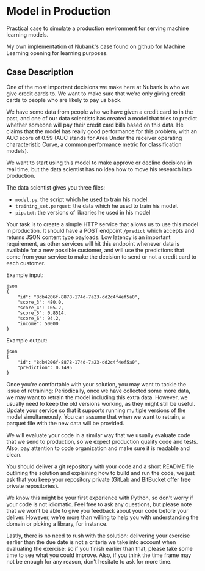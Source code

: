 # Model in Production

Practical case to simulate a production environment for serving machine learning models.

My own implementation of Nubank's case found on github for Machine Learning opening for learning purposes.

## Case Description

One of the most important decisions we make here at Nubank is who we give credit cards to. We want to make sure that we're only giving credit cards to people who are likely to pay us back.

We have some data from people who we have given a credit card to in the past, and one of our data scientists has created a model that tries to predict whether someone will pay their credit card bills based on this data.  He claims that the model has really good performance for this problem, with an AUC score of 0.59 (AUC stands for Area Under the receiver operating characteristic Curve, a common performance metric for classification models).

We want to start using this model to make approve or decline decisions in real time, but the data scientist has no idea how to move his research into production.

The data scientist gives you three files:
 - `model.py`: the script which he used to train his model.
 - `training_set.parquet`: the data which he used to train his model.
 - `pip.txt`: the versions of libraries he used in his model

Your task is to create a simple HTTP service that allows us to use this model in production. It should have a POST endpoint `/predict` which accepts and returns JSON content type payloads. Low latency is an important requirement, as other services will hit this endpoint whenever data is available for a new possible customer, and will use the predictions that come from your service to make the decision to send or not a credit card to each customer.

Example input:

```
json
{
    "id": "8db4206f-8878-174d-7a23-dd2c4f4ef5a0",
    "score_3": 480.0,
    "score_4": 105.2,
    "score_5": 0.8514,
    "score_6": 94.2,
    "income": 50000
}
```

Example output:
```
json
{
    "id": "8db4206f-8878-174d-7a23-dd2c4f4ef5a0",
    "prediction": 0.1495
}
```

Once you're comfortable with your solution, you may want to tackle the issue of retraining: Periodically, once we have collected some more data, we may want to retrain the model including this extra data. However, we usually need to keep the old versions working, as they might still be useful. Update your service so that it supports running multiple versions of the model simultaneously. You can assume that when we want to retrain, a parquet file with the new data will be provided.

We will evaluate your code in a similar way that we usually evaluate code that we send to production, so we expect production quality code and tests. Also, pay attention to code organization and make sure it is readable and clean.

You should deliver a git repository with your code and a short README file outlining the solution and explaining how to build and run the code, we just ask that you keep your repository private (GitLab and BitBucket offer free private repositories).

We know this might be your first experience with Python, so don't worry if your code is not idiomatic. Feel free to ask any questions, but please note that we won't be able to give you feedback about your code before your deliver. However, we're more than willing to help you with understanding the domain or picking a library, for instance.

Lastly, there is no need to rush with the solution: delivering your exercise earlier than the due date is not a criteria we take into account when evaluating the exercise: so if you finish earlier than that, please take some time to see what you could improve. Also, if you think the time frame may not be enough for any reason, don't hesitate to ask for more time.
